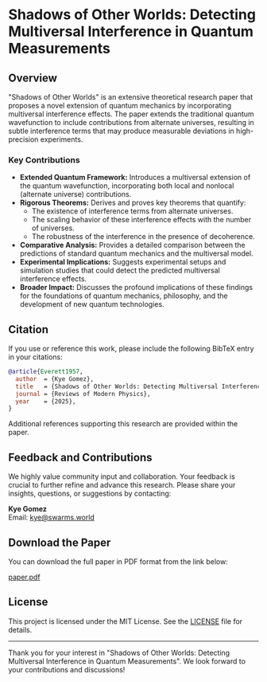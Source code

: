 # Shadows of Other Worlds: Detecting Multiversal Interference in Quantum Measurements

## Overview

"Shadows of Other Worlds" is an extensive theoretical research paper that proposes a novel extension of quantum mechanics by incorporating multiversal interference effects. The paper extends the traditional quantum wavefunction to include contributions from alternate universes, resulting in subtle interference terms that may produce measurable deviations in high-precision experiments.

### Key Contributions

- **Extended Quantum Framework:** Introduces a multiversal extension of the quantum wavefunction, incorporating both local and nonlocal (alternate universe) contributions.
- **Rigorous Theorems:** Derives and proves key theorems that quantify:
  - The existence of interference terms from alternate universes.
  - The scaling behavior of these interference effects with the number of universes.
  - The robustness of the interference in the presence of decoherence.
- **Comparative Analysis:** Provides a detailed comparison between the predictions of standard quantum mechanics and the multiversal model.
- **Experimental Implications:** Suggests experimental setups and simulation studies that could detect the predicted multiversal interference effects.
- **Broader Impact:** Discusses the profound implications of these findings for the foundations of quantum mechanics, philosophy, and the development of new quantum technologies.

## Citation

If you use or reference this work, please include the following BibTeX entry in your citations:

```bibtex
@article{Everett1957,
  author  = {Kye Gomez},
  title   = {Shadows of Other Worlds: Detecting Multiversal Interference in Quantum Measurements},
  journal = {Reviews of Modern Physics},
  year    = {2025},
}
```

Additional references supporting this research are provided within the paper.

## Feedback and Contributions

We highly value community input and collaboration. Your feedback is crucial to further refine and advance this research. Please share your insights, questions, or suggestions by contacting:

**Kye Gomez**  
Email: [kye@swarms.world](mailto:kye@swarms.world)

## Download the Paper

You can download the full paper in PDF format from the link below:

[paper.pdf](./paper.pdf)

## License

This project is licensed under the MIT License. See the [LICENSE](./LICENSE) file for details.

---

Thank you for your interest in "Shadows of Other Worlds: Detecting Multiversal Interference in Quantum Measurements". We look forward to your contributions and discussions!
